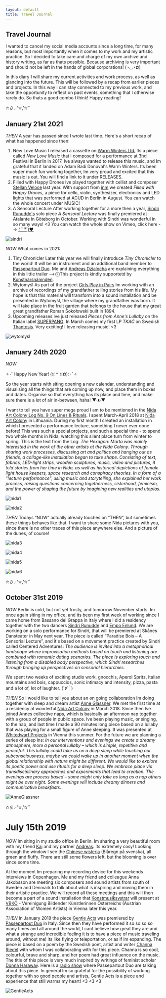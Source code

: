 ```yaml
---
layout: default
title: Travel Journal
---
```


## Travel Journal

I wanted to cancel my social media accounts since a long time, for many reasons, but most importantly when it comes to my work and my artistic practice. So I decided to take care and charge of my own archive and history writing, as far as thats possible. Because archiving is very important and should not be left in the hands of global corporations! (◔◡◔✿)

In this diary I will share my current activities and work process, as well as glancing into the future. This will be followed by a recap from earlier pieces and projects. In this way I can stay connected to my previous work, and take the opportunity to reflect on past events, something that I otherwise rarely do. So thats a good combo I think! Happy reading!

 ✫彡.･’✫,’✫’ﾟ

## January 21st 2021

*THEN*
A year has passed since I wrote last time. Here's a short recap of what has happened since then:

1. New Love Music
I released a cassette on [Warm Winters Ltd.](https://warmwinters.ltd/) Its a piece called *New Love Music* that I composed for a performance at 3hd Festival in Berlin in 2017. Ive always wanted to release this music, and Im grateful that it landed on Adam Badí Donoval's Warm Winters. Its been super much fun working together, Im very proud and excited that this music is out. You will find a link to it under RELEASES.
2. Filled with Happy Drones
Ive played together with cellist and composer [Stellan Veloce](http://stellanveloce.de/about/) last year. With support from [inm](https://www.inm-berlin.de/en/) we created *Filled with Happy Drones*, a piece for cello, violin, synthesizer, electronics and LED lights that was performed at ACUD in Berlin in August. You can watch the whole concert under MUSIC!
3. A Sensoral Lecture
After working together for a more then a year, [Sindri Runudde's](https://vimeo.com/user17315986) solo piece *A Sensoral Lecture* was finally premiered at Atalante in Göteborg in October. Working with Sindri was wonderful in so many ways! <3 You can watch the whole show on Vimeo, click here --> [( ˘ ³˘)♥](https://vimeo.com/467869910)

![sindri](/assets/images/sindri.jpg)

*NOW*
What comes in 2021:
1. Tiny Chronicler
Later this year we will finally introduce *Tiny Chronicler* to the world! It will be an instrument and an additional band member to [Passepartout Duo](https://passepartoutduo.com/). Me and [Andreas Dzialocha](https://adz.garden/) are explaining everything in this little trailer -->   [ ⍤⃝](https://fb.watch/36K22XMhM2/) This project is kindly supportetd by [Konstnärsnämnden](https://www.konstnarsnamnden.se/).
2. Wytomyśl
As part of the project [Girls Play in Pairs](https://girlsplayinpairs.com/) Im working with an archive of recordings of my grandfather telling stories from his life. My hope is that this material will transform into a sound installation and be presented in Wytomyśl, the village where my grandfather was born. It will take place in the fruit garden that belongs to the house that my great great grandfather Roman Sokołowski built in 1894. 
3. Upcoming releases
Ive just released *Pieces from Anne's Lullaby* on the Italian label [SUPERPANG](https://superpang.bandcamp.com/). In March comes my first LP *TKAĆ* on Swedish [Thantosis](https://thanatosis.org/). Very exciting! I love releasing music! <3

![wytomysl](/assets/images/wytomysl.jpg)

## January 24th 2020

*NOW*

✧･ﾟHappy New Year! (ꈍ ꒳ ꈍ✿)*:･ﾟ✧*

So the year starts with siting opening a new calendar, understanding and visualising all the things that are coming up now, and place them in boxes and dates. Organise so that everything has its place and time, and make sure there is a lot of air in-between, haha! ▼·ᴥ·▼

I want to tell you have super mega proud I am to be mentioned in the [Nida Art Colony Log No. 9 On Lines & Rituals](http://nidacolony.lt/en/colony-log). I spent March-April 2018 at [Nida Art Colony](http://nidacolony.lt/) in Lithuania. During my first month I created an installation in which I presented a performance lecture, something I never ever done before! This was such a special projects, and such a special time - to spend two whole months in Nida, watching this silent place turn from winter to spring. This is the text from the Log: *The Hexagon: Marta was mainly interested in the work of the other artists at the Nida Colony. Through sharing work processes, discussing art and politics and hanging out as friends, a collage-like installation began to take shape. Consisting of text, fabrics, LED-light strips, wooden sculptures, music, video and pictures, it told stories from her time in Nida, as well as historical depictions of female light house keepers, space research and conspiracy theories. In a form of a "lecture performance", using music and storytelling, she explained her work process, raising questions concerning togetherness, sisterhood, feminism, and the power of shaping the future by imagining new realities and utopias.*

![nida1](/assets/images/nida1.JPG)

![nida2](/assets/images/nida2.JPG)

*THEN*
Todays ”NOW” actually already touches on ”THEN”, but sometimes these things behaves like that. I want to share some Nida pictures with you, since there is no other traces of this piece anywhere else. And a picture of the dunes, of course! 

![nida3](/assets/images/nida3.jpg)

![nida4](/assets/images/nida4.JPG)

![nida5](/assets/images/nida5.jpg)

![nida6](/assets/images/nida6.JPG)

 ✫彡.･’✫,’✫’ﾟ

## October 31st 2019

*NOW*
Berlin is cold, but not yet frosty, and tomorrow November starts. Im once again siting in my office, and its been my first week of working since I came home from Bassano del Grappa in Italy where I did a residency together with the two dancers [Sindri Runudde](https://vimeo.com/user17315986) and [Empo Enlund](https://www.empoenlund.com/). We are working on a solo performance for Sindri, that will be premiered at Skånes Dansteater in May next year. The piece is called “Paradise Bois – A Sensorial Lecture”, and it's based on a movement practice created by Sindri called Centered Adventures: *The audience is invited into a metaphorical landscape where improvisation methods based on touch and listening are combined with romantic dating scenarios. The piece is exploring touch and listening from a disabled body perspective, which Sindri researches through bringing up perspectives on sensorial hierarchies.*

We spent two weeks of exciting studio work, gnocchis, Aperol Spritz, Italian mountains and bois, cappuccios, sonic intimacy and intensity, pizza, pasta and a lot of, lot of laughter. (*´∀｀*) 

*THEN*
So I would like to tell you about an on going collaboration Im doing together with sleep and dream artist [Anne Glassner](https://www.anneglassner.at/). We met the first time at a residency at wonderful [Nida Art Colony](http://nidacolony.lt/) in March 2018. Since then Ive joined Annes collective naps, which is basically an afternoon nap together with a group of people in public space. Ive been playing music, or singing, to the nap, and last time I made a 90 minutes long piece based on a lullaby that was playing for a small figure of Anne sleeping. It was presented at [Whitedwarf Projects](https://www.facebook.com/whitedwarfprojects/) in Vienna this summer. For the future we are planning a series of sleep ins: *In our interventions and evenings we create a dreamy atmosphere, more a personal lullaby – which is simple, repetitive and peaceful. This lullaby could take us on a deep sleep while touching our subconsciousness, maybe we could wake up in another moment when the global relationship with nature might be different. We would like to explore its poetic power and use rituals for a deep sleep. We embrace place via transdisciplinary approaches and experiments that lead to creation. The evenings are process based – some might only take as long as a nap others might be over night. Some evenings will include dreamy dinners and communicative breakfasts.*

![AnneGlassner](/assets/images/anneglassner.jpg)

 ✫彡.･’✫,’✫’ﾟ
 
# July 15th 2019

*NOW*
Im siting in my studio office in Berlin. Im sharing a very beautiful room with my friend [Kaj](https://www.kajduncandavid.com/) and my partner [Andreas](https://andreasdzialocha.com/). Its extremely cosy! Looking through the window I see the [Chinese wisteria](https://en.wikipedia.org/wiki/Wisteria_sinensis) (Blåregn på svenska), all green and fluffy. There are still some flowers left, but the blooming is over since some time. 

At the moment Im preparing my recording device for this weekends interviews in Copenhagen. Me and my friend and colleague Anna Jakobsson are meeting six composers and sound artists from south of Sweden and Denmark to talk about what is inspiring and moving them in their artistic practice. We will record all these meetings and this will then become a part of a sound installation that [Konstmusiksystrar](http://konstmusiksystrar.se/) will present at [VBKÖ](https://www.vbkoe.org/) - Vereinigung Bildender Künstlerinnen Österreichs (Austrian Association of Women Artists) in Vienna later this year.

*THEN*
In January 2019 the piece [Gentle Acts](https://www.youtube.com/watch?v=5dFlrUdx9xA) was premiered by [Passepartout Duo](https://passepartoutduo.com/) in Italy. Since then they have performed it so so so so many times and all around the world, I cant believe how great they are and what a strange and incredible feeling it is to have a piece of music traveling around, without me! Its like flying or teleportation, or as if Im expanding. The piece is based on a poem by the Swedish poet, artist and writer [Channa Riedel](https://www.gp.se/kultur/kultur/jag-ber-med-mina-f%C3%B6tter-1.14832172) with whom I was collaborating with for this piece. Channa is so cool, colourful, brave and sharp, and her poem had great influence on the music. The title of this piece is very much inspired by writings of feminist scholar [Donna Haraway](https://www.e-flux.com/journal/75/67125/tentacular-thinking-anthropocene-capitalocene-chthulucene/). 
Here is a [radio show](http://1trackpodcast.com/1-track-contemporary-classical-podcast-passepartout-duo-s7e10/) where Passepartout Duo are talking about this piece. 
In general Im so grateful for the possibility of working together with so good people and artists, Gentle Acts is a piece and experience that still warms my heart! <3 <3 <3 

![GentleActs](/assets/images/gentleacts.jpg)
